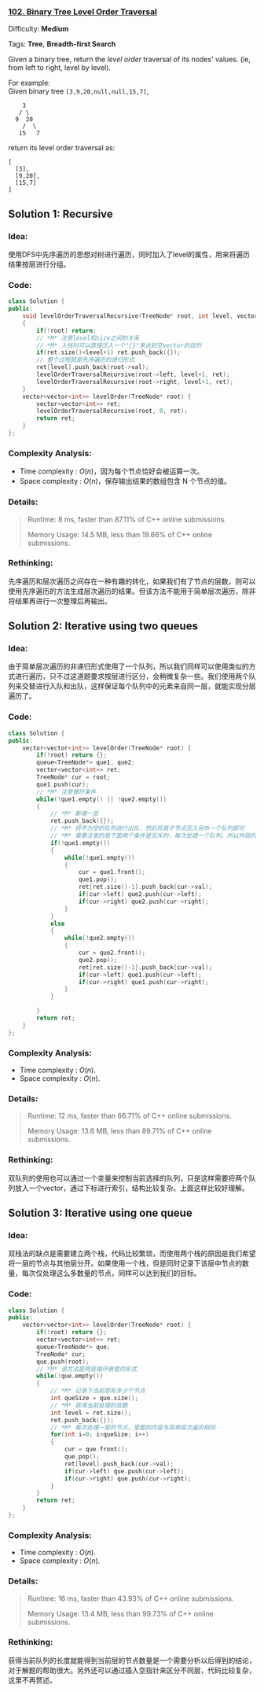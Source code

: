 ### [102\. Binary Tree Level Order Traversal](https://leetcode.com/problems/binary-tree-level-order-traversal/)

Difficulty: **Medium**

Tags: **Tree**, **Breadth-first Search**

Given a binary tree, return the _level order_ traversal of its nodes' values. (ie, from left to right, level by level).

For example:  
Given binary tree `[3,9,20,null,null,15,7]`,  

```
    3
   / \
  9  20
    /  \
   15   7
```

return its level order traversal as:  

```
[
  [3],
  [9,20],
  [15,7]
]
```

## Solution 1: Recursive

### Idea: 
使用DFS中先序遍历的思想对树进行遍历，同时加入了level的属性，用来将遍历结果按层进行分组。

### Code: 

```c++
class Solution {
public:
    void levelOrderTraversalRecursive(TreeNode* root, int level, vector<vector<int>> &ret)
    {
        if(!root) return;
        // *M* 注意level和size之间的关系
        // *M* 入栈时可以直接压入一个"{}"来达到空vector的目的
        if(ret.size()<level+1) ret.push_back({});
        // 整个过程就是先序遍历的递归形式
        ret[level].push_back(root->val);
        levelOrderTraversalRecursive(root->left, level+1, ret);
        levelOrderTraversalRecursive(root->right, level+1, ret);
    }
    vector<vector<int>> levelOrder(TreeNode* root) {
        vector<vector<int>> ret;
        levelOrderTraversalRecursive(root, 0, ret);
        return ret;
    }
};
```

### Complexity Analysis: 

- Time complexity : $O(n)$，因为每个节点恰好会被运算一次。
- Space complexity : $O(n)$，保存输出结果的数组包含 N 个节点的值。

### Details:

> Runtime: 8 ms, faster than 87.11% of C++ online submissions.
>
> Memory Usage: 14.5 MB, less than 19.66% of C++ online submissions.

### Rethinking:
先序遍历和层次遍历之间存在一种有趣的转化，如果我们有了节点的层数，则可以使用先序遍历的方法生成层次遍历的结果。但该方法不能用于简单层次遍历，除非将结果再进行一次整理后再输出。

## Solution 2: Iterative using two queues

### Idea: 
由于简单层次遍历的非递归形式使用了一个队列，所以我们同样可以使用类似的方式进行遍历，只不过这道题要求按层进行区分，会稍微复杂一些。我们使用两个队列来交替进行入队和出队，这样保证每个队列中的元素来自同一层，就能实现分层遍历了。
### Code: 
```c++
class Solution {
public:
    vector<vector<int>> levelOrder(TreeNode* root) {
        if(!root) return {};
        queue<TreeNode*> que1, que2;
        vector<vector<int>> ret;
        TreeNode* cur = root;
        que1.push(cur);
        // *M* 注意循环条件
        while(!que1.empty() || !que2.empty())
        {
            // *M* 新增一层
            ret.push_back({});
            // *M* 将不为空的队列进行出队，然后将其子节点压入另外一个队列即可
            // *M* 需要注意的是下面两个条件是互斥的，每次处理一个队列，所以外层的判断不能省略
            if(!que1.empty())
            {
                while(!que1.empty())
                {
                    cur = que1.front();
                    que1.pop();
                    ret[ret.size()-1].push_back(cur->val);
                    if(cur->left) que2.push(cur->left);
                    if(cur->right) que2.push(cur->right);
                }
            }
            else
            {
                while(!que2.empty())
                {
                    cur = que2.front();
                    que2.pop();
                    ret[ret.size()-1].push_back(cur->val);
                    if(cur->left) que1.push(cur->left);
                    if(cur->right) que1.push(cur->right);
                }
            }

        }
        return ret;
    }
};
```

### Complexity Analysis: 

- Time complexity : $O(n)$. 
- Space complexity : $O(n)$. 

### Details:

> Runtime: 12 ms, faster than 66.71% of C++ online submissions.
>
> Memory Usage: 13.6 MB, less than 89.71% of C++ online submissions.

### Rethinking:
双队列的使用也可以通过一个变量来控制当前选择的队列，只是这样需要将两个队列放入一个vector，通过下标进行索引，结构比较复杂。上面这样比较好理解。

## Solution 3: Iterative using one queue

### Idea: 
双栈法的缺点是需要建立两个栈，代码比较繁琐，而使用两个栈的原因是我们希望将一层的节点与其他层分开。如果使用一个栈，但是同时记录下该层中节点的数量，每次仅处理这么多数量的节点，同样可以达到我们的目标。

### Code: 

```c++
class Solution {
public:
    vector<vector<int>> levelOrder(TreeNode* root) {
        if(!root) return {};
        vector<vector<int>> ret;
        queue<TreeNode*> que;
        TreeNode* cur;
        que.push(root);
        // *M* 该方法是两层循环嵌套的形式
        while(!que.empty())
        {
            // *M* 记录下当前层有多少个节点
            int queSize = que.size();
            // *M* 获得当前处理的层数
            int level = ret.size();
            ret.push_back({});
            // *M* 每次处理一层的节点，里面的内容与简单层次遍历相同
            for(int i=0; i<queSize; i++)
            {
                cur = que.front();
                que.pop();
                ret[level].push_back(cur->val);
                if(cur->left) que.push(cur->left);
                if(cur->right) que.push(cur->right);
            }
        }
        return ret;
    }
};
```

### Complexity Analysis: 

- Time complexity : $O(n)$. 
- Space complexity : $O(n)$. 

### Details:

> Runtime: 16 ms, faster than 43.93% of C++ online submissions.
>
> Memory Usage: 13.4 MB, less than 99.73% of C++ online submissions.

### Rethinking:
获得当前队列的长度就能得到当前层的节点数量是一个需要分析以后得到的结论，对于解题的帮助很大。另外还可以通过插入空指针来区分不同层，代码比较复杂，这里不再赘述。